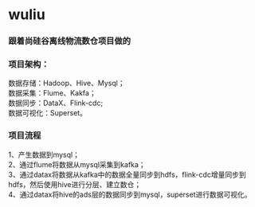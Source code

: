 # wuliu  
### 跟着尚硅谷离线物流数仓项目做的  
### 项目架构：  
数据存储：Hadoop、Hive、Mysql；  
数据采集：Flume、Kakfa；  
数据同步：DataX、Flink-cdc;  
数据可视化：Superset。  
  
### 项目流程  
1、产生数据到mysql；  
2、通过flume将数据从mysql采集到kafka；  
3、通过datax将数据从kafka中的数据全量同步到hdfs，flink-cdc增量同步到hdfs，然后使用hive进行分层、建立数仓；  
4、通过datax将hive的ads层的数据同步到mysql，superset进行数据可视化。
